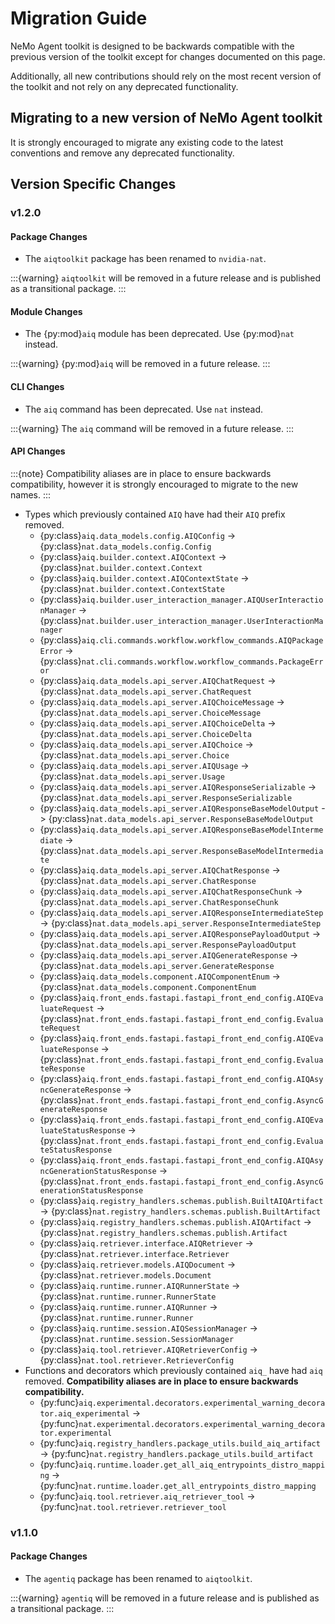 # Migration Guide

NeMo Agent toolkit is designed to be backwards compatible with the previous version of the toolkit except for changes documented on this page.

Additionally, all new contributions should rely on the most recent version of the toolkit and not rely on any deprecated functionality.

## Migrating to a new version of NeMo Agent toolkit

It is strongly encouraged to migrate any existing code to the latest conventions and remove any deprecated functionality.

## Version Specific Changes

### v1.2.0

#### Package Changes
* The `aiqtoolkit` package has been renamed to `nvidia-nat`.

:::{warning}
`aiqtoolkit` will be removed in a future release and is published as a transitional package.
:::

#### Module Changes
* The {py:mod}`aiq` module has been deprecated. Use {py:mod}`nat` instead.

:::{warning}
{py:mod}`aiq` will be removed in a future release.
:::

#### CLI Changes
* The `aiq` command has been deprecated. Use `nat` instead.

:::{warning}
The `aiq` command will be removed in a future release.
:::

#### API Changes

:::{note}
Compatibility aliases are in place to ensure backwards compatibility, however it is strongly encouraged to migrate to the new names.
:::

* Types which previously contained `AIQ` have had their `AIQ` prefix removed.
  * {py:class}`aiq.data_models.config.AIQConfig` -> {py:class}`nat.data_models.config.Config`
  * {py:class}`aiq.builder.context.AIQContext` -> {py:class}`nat.builder.context.Context`
  * {py:class}`aiq.builder.context.AIQContextState` -> {py:class}`nat.builder.context.ContextState`
  * {py:class}`aiq.builder.user_interaction_manager.AIQUserInteractionManager` -> {py:class}`nat.builder.user_interaction_manager.UserInteractionManager`
  * {py:class}`aiq.cli.commands.workflow.workflow_commands.AIQPackageError` -> {py:class}`nat.cli.commands.workflow.workflow_commands.PackageError`
  * {py:class}`aiq.data_models.api_server.AIQChatRequest` -> {py:class}`nat.data_models.api_server.ChatRequest`
  * {py:class}`aiq.data_models.api_server.AIQChoiceMessage` -> {py:class}`nat.data_models.api_server.ChoiceMessage`
  * {py:class}`aiq.data_models.api_server.AIQChoiceDelta` -> {py:class}`nat.data_models.api_server.ChoiceDelta`
  * {py:class}`aiq.data_models.api_server.AIQChoice` -> {py:class}`nat.data_models.api_server.Choice`
  * {py:class}`aiq.data_models.api_server.AIQUsage` -> {py:class}`nat.data_models.api_server.Usage`
  * {py:class}`aiq.data_models.api_server.AIQResponseSerializable` -> {py:class}`nat.data_models.api_server.ResponseSerializable`
  * {py:class}`aiq.data_models.api_server.AIQResponseBaseModelOutput` -> {py:class}`nat.data_models.api_server.ResponseBaseModelOutput`
  * {py:class}`aiq.data_models.api_server.AIQResponseBaseModelIntermediate` -> {py:class}`nat.data_models.api_server.ResponseBaseModelIntermediate`
  * {py:class}`aiq.data_models.api_server.AIQChatResponse` -> {py:class}`nat.data_models.api_server.ChatResponse`
  * {py:class}`aiq.data_models.api_server.AIQChatResponseChunk` -> {py:class}`nat.data_models.api_server.ChatResponseChunk`
  * {py:class}`aiq.data_models.api_server.AIQResponseIntermediateStep` -> {py:class}`nat.data_models.api_server.ResponseIntermediateStep`
  * {py:class}`aiq.data_models.api_server.AIQResponsePayloadOutput` -> {py:class}`nat.data_models.api_server.ResponsePayloadOutput`
  * {py:class}`aiq.data_models.api_server.AIQGenerateResponse` -> {py:class}`nat.data_models.api_server.GenerateResponse`
  * {py:class}`aiq.data_models.component.AIQComponentEnum` -> {py:class}`nat.data_models.component.ComponentEnum`
  * {py:class}`aiq.front_ends.fastapi.fastapi_front_end_config.AIQEvaluateRequest` -> {py:class}`nat.front_ends.fastapi.fastapi_front_end_config.EvaluateRequest`
  * {py:class}`aiq.front_ends.fastapi.fastapi_front_end_config.AIQEvaluateResponse` -> {py:class}`nat.front_ends.fastapi.fastapi_front_end_config.EvaluateResponse`
  * {py:class}`aiq.front_ends.fastapi.fastapi_front_end_config.AIQAsyncGenerateResponse` -> {py:class}`nat.front_ends.fastapi.fastapi_front_end_config.AsyncGenerateResponse`
  * {py:class}`aiq.front_ends.fastapi.fastapi_front_end_config.AIQEvaluateStatusResponse` -> {py:class}`nat.front_ends.fastapi.fastapi_front_end_config.EvaluateStatusResponse`
  * {py:class}`aiq.front_ends.fastapi.fastapi_front_end_config.AIQAsyncGenerationStatusResponse` -> {py:class}`nat.front_ends.fastapi.fastapi_front_end_config.AsyncGenerationStatusResponse`
  * {py:class}`aiq.registry_handlers.schemas.publish.BuiltAIQArtifact` -> {py:class}`nat.registry_handlers.schemas.publish.BuiltArtifact`
  * {py:class}`aiq.registry_handlers.schemas.publish.AIQArtifact` -> {py:class}`nat.registry_handlers.schemas.publish.Artifact`
  * {py:class}`aiq.retriever.interface.AIQRetriever` -> {py:class}`nat.retriever.interface.Retriever`
  * {py:class}`aiq.retriever.models.AIQDocument` -> {py:class}`nat.retriever.models.Document`
  * {py:class}`aiq.runtime.runner.AIQRunnerState` -> {py:class}`nat.runtime.runner.RunnerState`
  * {py:class}`aiq.runtime.runner.AIQRunner` -> {py:class}`nat.runtime.runner.Runner`
  * {py:class}`aiq.runtime.session.AIQSessionManager` -> {py:class}`nat.runtime.session.SessionManager`
  * {py:class}`aiq.tool.retriever.AIQRetrieverConfig` -> {py:class}`nat.tool.retriever.RetrieverConfig`
* Functions and decorators which previously contained `aiq_` have had `aiq` removed. **Compatibility aliases are in place to ensure backwards compatibility.**
  * {py:func}`aiq.experimental.decorators.experimental_warning_decorator.aiq_experimental` -> {py:func}`nat.experimental.decorators.experimental_warning_decorator.experimental`
  * {py:func}`aiq.registry_handlers.package_utils.build_aiq_artifact` -> {py:func}`nat.registry_handlers.package_utils.build_artifact`
  * {py:func}`aiq.runtime.loader.get_all_aiq_entrypoints_distro_mapping` -> {py:func}`nat.runtime.loader.get_all_entrypoints_distro_mapping`
  * {py:func}`aiq.tool.retriever.aiq_retriever_tool` -> {py:func}`nat.tool.retriever.retriever_tool`

### v1.1.0

#### Package Changes
* The `agentiq` package has been renamed to `aiqtoolkit`.

:::{warning}
`agentiq` will be removed in a future release and is published as a transitional package.
:::
